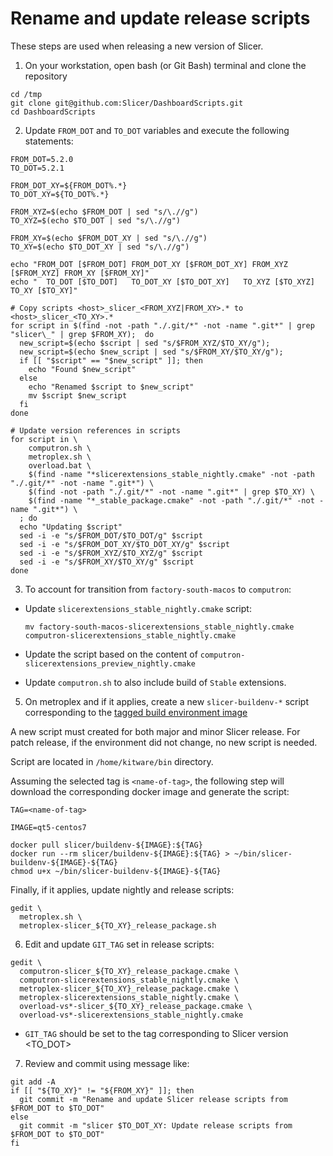 
Rename and update release scripts
=================================

These steps are used when releasing a new version of Slicer.

1. On your workstation, open bash (or Git Bash) terminal and clone the repository

```
cd /tmp
git clone git@github.com:Slicer/DashboardScripts.git
cd DashboardScripts
```

2. Update `FROM_DOT` and `TO_DOT` variables and execute the following statements:

```
FROM_DOT=5.2.0
TO_DOT=5.2.1

FROM_DOT_XY=${FROM_DOT%.*}
TO_DOT_XY=${TO_DOT%.*}

FROM_XYZ=$(echo $FROM_DOT | sed "s/\.//g")
TO_XYZ=$(echo $TO_DOT | sed "s/\.//g")

FROM_XY=$(echo $FROM_DOT_XY | sed "s/\.//g")
TO_XY=$(echo $TO_DOT_XY | sed "s/\.//g")

echo "FROM_DOT [$FROM_DOT] FROM_DOT_XY [$FROM_DOT_XY] FROM_XYZ [$FROM_XYZ] FROM_XY [$FROM_XY]"
echo "  TO_DOT [$TO_DOT]   TO_DOT_XY [$TO_DOT_XY]   TO_XYZ [$TO_XYZ]   TO_XY [$TO_XY]"

# Copy scripts <host>_slicer_<FROM_XYZ|FROM_XY>.* to  <host>_slicer_<TO_XY>.*
for script in $(find -not -path "./.git/*" -not -name ".git*" | grep "slicer\_" | grep $FROM_XY);  do
  new_script=$(echo $script | sed "s/$FROM_XYZ/$TO_XY/g");
  new_script=$(echo $new_script | sed "s/$FROM_XY/$TO_XY/g");
  if [[ "$script" == "$new_script" ]]; then
    echo "Found $new_script"
  else
    echo "Renamed $script to $new_script"
    mv $script $new_script
  fi
done

# Update version references in scripts
for script in \
    computron.sh \
    metroplex.sh \
    overload.bat \
    $(find -name "*slicerextensions_stable_nightly.cmake" -not -path "./.git/*" -not -name ".git*") \
    $(find -not -path "./.git/*" -not -name ".git*" | grep $TO_XY) \
    $(find -name "*_stable_package.cmake" -not -path "./.git/*" -not -name ".git*") \
  ; do
  echo "Updating $script"
  sed -i -e "s/$FROM_DOT/$TO_DOT/g" $script
  sed -i -e "s/$FROM_DOT_XY/$TO_DOT_XY/g" $script
  sed -i -e "s/$FROM_XYZ/$TO_XYZ/g" $script
  sed -i -e "s/$FROM_XY/$TO_XY/g" $script
done
```

3. To account for transition from `factory-south-macos` to `computron`:

  * Update `slicerextensions_stable_nightly.cmake` script:

    ```
    mv factory-south-macos-slicerextensions_stable_nightly.cmake computron-slicerextensions_stable_nightly.cmake
    ```

  * Update the script based on the content of `computron-slicerextensions_preview_nightly.cmake`

  * Update `computron.sh` to also include build of `Stable` extensions.

5. On metroplex and if it applies, create a new `slicer-buildenv-*` script corresponding to the [tagged build environment image](https://github.com/Slicer/SlicerBuildEnvironment/blob/main/README.rst#maintainers)

A new script must created for both major and minor Slicer release.
For patch release, if the environment did not change, no new script is needed.

Script are located in `/home/kitware/bin` directory.

Assuming the selected tag is `<name-of-tag>`, the following step will download the
corresponding docker image and generate the script:

```
TAG=<name-of-tag>

IMAGE=qt5-centos7

docker pull slicer/buildenv-${IMAGE}:${TAG}
docker run --rm slicer/buildenv-${IMAGE}:${TAG} > ~/bin/slicer-buildenv-${IMAGE}-${TAG}
chmod u+x ~/bin/slicer-buildenv-${IMAGE}-${TAG}
```

Finally, if it applies, update nightly and release scripts:

```
gedit \
  metroplex.sh \
  metroplex-slicer_${TO_XY}_release_package.sh
```


6. Edit and update `GIT_TAG` set in release scripts:

```
gedit \
  computron-slicer_${TO_XY}_release_package.cmake \
  computron-slicerextensions_stable_nightly.cmake \
  metroplex-slicer_${TO_XY}_release_package.cmake \
  metroplex-slicerextensions_stable_nightly.cmake \
  overload-vs*-slicer_${TO_XY}_release_package.cmake \
  overload-vs*-slicerextensions_stable_nightly.cmake
```

* `GIT_TAG` should be set to the tag corresponding to Slicer version <TO_DOT>

7. Review and commit using message like:

```
git add -A
if [[ "${TO_XY}" != "${FROM_XY}" ]]; then
  git commit -m "Rename and update Slicer release scripts from $FROM_DOT to $TO_DOT"
else
  git commit -m "slicer $TO_DOT_XY: Update release scripts from $FROM_DOT to $TO_DOT"
fi
```
